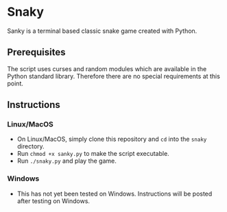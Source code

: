 # Snaky
Sanky is a terminal based classic snake game created with Python.

## Prerequisites

The script uses curses and random modules which are available in the Python standard library. Therefore there are no special requirements at this point.

## Instructions

### Linux/MacOS

- On Linux/MacOS, simply clone this repository and `cd` into the `snaky` directory.
- Run `chmod +x sanky.py` to make the script executable.
- Run `./snaky.py` and play the game.

### Windows

- This has not yet been tested on Windows. Instructions will be posted after testing on Windows.
